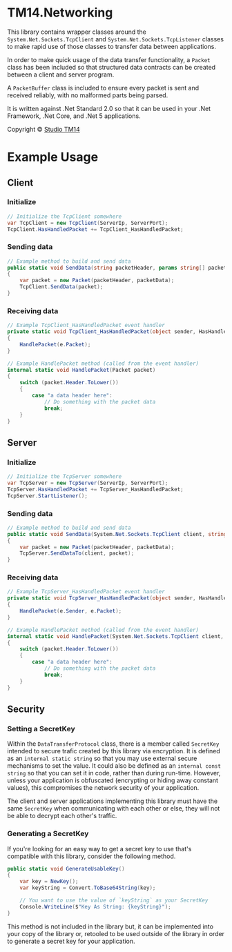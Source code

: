 # TM14.Networking

This library contains wrapper classes around the `System.Net.Sockets.TcpClient` and `System.Net.Sockets.TcpListener` classes to make rapid use of those classes to transfer data between applications.

In order to make quick usage of the data transfer functionality, a `Packet` class has been included so that structured data contracts can be created between a client and server program.

A `PacketBuffer` class is included to ensure every packet is sent and received reliably, with no malformed parts being parsed.

It is written against .Net Standard 2.0 so that it can be used in your .Net Framework, .Net Core, and .Net 5 applications.

Copyright &copy; [Studio TM14](https://tm14.net/)

# Example Usage
## Client
### Initialize
```cs
// Initialize the TcpClient somewhere
var TcpClient = new TcpClient(ServerIp, ServerPort);
TcpClient.HasHandledPacket += TcpClient_HasHandledPacket;
```

### Sending data
```cs
// Example method to build and send data
public static void SendData(string packetHeader, params string[] packetData)
{
    var packet = new Packet(packetHeader, packetData);
    TcpClient.SendData(packet);
}
```

### Receiving data
```cs
// Example TcpClient_HasHandledPacket event handler
private static void TcpClient_HasHandledPacket(object sender, HasHandledPacketEventArgs e)
{
    HandlePacket(e.Packet);
}

// Example HandlePacket method (called from the event handler)
internal static void HandlePacket(Packet packet)
{
    switch (packet.Header.ToLower())
    {
        case "a data header here":
            // Do something with the packet data
            break;
    }
}
```

## Server
### Initialize
```cs
// Initialize the TcpServer somewhere
var TcpServer = new TcpServer(ServerIp, ServerPort);
TcpServer.HasHandledPacket += TcpServer_HasHandledPacket;
TcpServer.StartListener();
```

### Sending data
```cs
// Example method to build and send data
public static void SendData(System.Net.Sockets.TcpClient client, string packetHeader, params string[] packetData)
{
    var packet = new Packet(packetHeader, packetData);
    TcpServer.SendDataTo(client, packet);
}
```

### Receiving data
```cs
// Example TcpServer_HasHandledPacket event handler
private static void TcpServer_HasHandledPacket(object sender, HasHandledPacketEventArgs e)
{
    HandlePacket(e.Sender, e.Packet);
}

// Example HandlePacket method (called from the event handler)
internal static void HandlePacket(System.Net.Sockets.TcpClient client, Packet packet)
{
    switch (packet.Header.ToLower())
    {
        case "a data header here":
            // Do something with the packet data
            break;
    }
}
```

## Security
### Setting a SecretKey
Within the `DataTransferProtocol` class, there is a member called `SecretKey` intended to secure trafic created by this library via encryption. It is defined as an `internal static string` so that you may use external secure mechanisms to set the value. It could also be defined as an `internal const string` so that you can set it in code, rather than during run-time. However, unless your application is obfuscated (encrypting or hiding away constant values), this compromises the network security of your application.

The client and server applications implementing this library must have the same `SecretKey` when communicating with each other or else, they will not be able to decrypt each other's traffic.

### Generating a SecretKey
If you're looking for an easy way to get a secret key to use that's compatible with this library, consider the following method.

```cs
public static void GenerateUsableKey()
{
    var key = NewKey();
    var keyString = Convert.ToBase64String(key);

    // You want to use the value of `keyString` as your SecretKey
    Console.WriteLine($"Key As String: {keyString}");
}
```

This method is not included in the library but, it can be implemented into your copy of the library or, retooled to be used outside of the library in order to generate a secret key for your application.